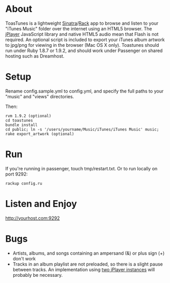 # About

ToasTunes is a lightweight [Sinatra](http://www.sinatrarb.com/)/[Rack](http://rack.rubyforge.org) app to browse and listen to your "iTunes Music" folder over the internet using an HTML5 browser. The [jPlayer](http://www.happyworm.com/jquery/jplayer/) JavaScript library and native HTML5 audio mean that Flash is not required. An optional script is included to export your iTunes album artwork to jpg/png for viewing in the browser (Mac OS X only).  Toastunes should run under Ruby 1.8.7 or 1.9.2, and should work under Passenger on shared hosting such as Dreamhost.

# Setup

Rename config.sample.yml to config.yml, and specify the full paths to your "music" and "views" directories.

Then:

    rvm 1.9.2 (optional)
    cd toastunes
    bundle install
    cd public; ln -s '/users/yourname/Music/iTunes/iTunes Music' music;
    rake export_artwork (optional)

# Run

If you're running in passenger, touch tmp/restart.txt.  Or to run locally on port 9292:

    rackup config.ru

# Listen and Enjoy

http://yourhost.com:9292

# Bugs

* Artists, albums, and songs containing an ampersand (&) or plus sign (+) don't work
* Tracks in an album playlist are not preloaded, so there is a slight pause between tracks. An implementation using [two jPlayer instances](http://groups.google.com/group/jplayer/browse_thread/thread/bb65740673c1e599) will probably be necessary.
